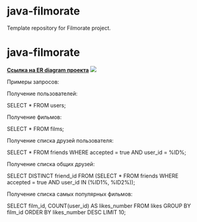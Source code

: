 # java-filmorate
Template repository for Filmorate project.

# java-filmorate
**[Ссылка на ER diagram проекта](/filmorate-ER-diagram.png)**
![](/filmorate-ER-diagram.png)

Примеры запросов:

Получение пользователей:

SELECT *
FROM users;

Получение фильмов:

SELECT *
FROM films;

Получение списка друзей пользователя:

SELECT *
FROM friends
WHERE accepted = true
    AND user_id = %ID%;

Получение списка общих друзей:

SELECT DISTINCT friend_id
FROM (SELECT *
FROM friends
WHERE accepted = true
    AND user_id IN (%ID1%, %ID2%));

Получение списка самых популярных фильмов:

SELECT film_id,
    COUNT(user_id) AS likes_number
FROM likes
GROUP BY film_id
ORDER BY likes_number DESC
LIMIT 10;
